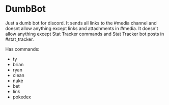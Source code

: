 # DumbBot
Just a dumb bot for discord. It sends all links to the #media channel and doesnt allow anything except links and attachments in #media. It doesn't allow anything except Stat Tracker commands and Stat Tracker bot posts in #stat_tracker.

Has commands:
- ty
- brian
- ryan
- clean
- nuke
- bet
- link
- pokedex
